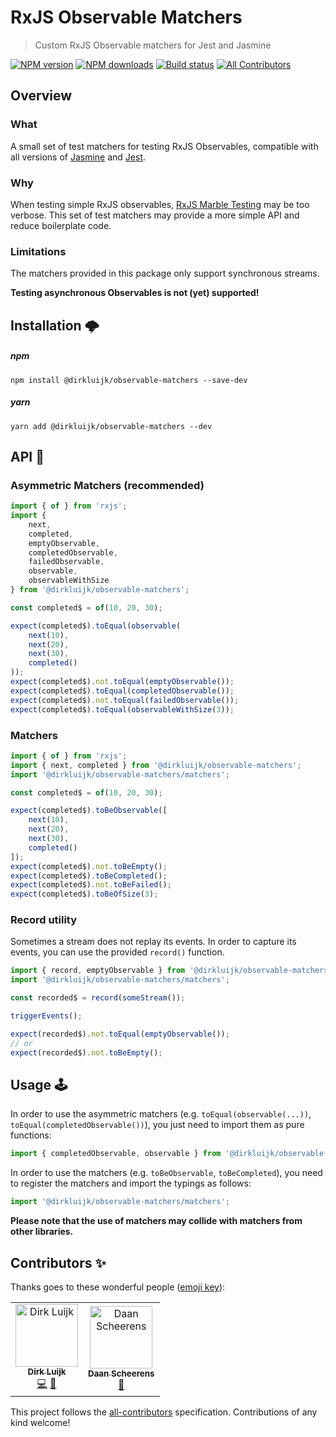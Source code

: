 # RxJS Observable Matchers

> Custom RxJS Observable matchers for Jest and Jasmine

[![NPM version](http://img.shields.io/npm/v/@dirkluijk/observable-matchers.svg?style=flat-square)](https://www.npmjs.com/package/@dirkluijk/observable-matchers)
[![NPM downloads](http://img.shields.io/npm/dm/@dirkluijk/observable-matchers.svg?style=flat-square)](https://www.npmjs.com/package/@dirkluijk/observable-matchers)
[![Build status](https://img.shields.io/travis/dirkluijk/observable-matchers.svg?style=flat-square)](https://travis-ci.org/dirkluijk/observable-matchers)
[![All Contributors](https://img.shields.io/badge/all_contributors-2-orange.svg?style=flat-square)](#contributors-)

## Overview

### What

A small set of test matchers for testing RxJS Observables, compatible with
all versions of [Jasmine](http://jasmine.github.io/) and
[Jest](http://facebook.github.io/jest/).

### Why

When testing simple RxJS observables, [RxJS Marble Testing]() may be too verbose.
This set of test matchers may provide a more simple API and reduce boilerplate code. 

### Limitations

The matchers provided in this package only support synchronous streams.

**Testing asynchronous Observables is not (yet) supported!**

## Installation 🌩

##### npm

```
npm install @dirkluijk/observable-matchers --save-dev
```

##### yarn

```
yarn add @dirkluijk/observable-matchers --dev
```

## API 📝

### Asymmetric Matchers (recommended)

```typescript
import { of } from 'rxjs';
import {
    next,
    completed,
    emptyObservable,
    completedObservable,
    failedObservable,
    observable,
    observableWithSize
} from '@dirkluijk/observable-matchers';

const completed$ = of(10, 20, 30);

expect(completed$).toEqual(observable(
    next(10),
    next(20),
    next(30),
    completed()
));
expect(completed$).not.toEqual(emptyObservable());
expect(completed$).toEqual(completedObservable());
expect(completed$).not.toEqual(failedObservable());
expect(completed$).toEqual(observableWithSize(3));
```

### Matchers

```typescript
import { of } from 'rxjs';
import { next, completed } from '@dirkluijk/observable-matchers';
import '@dirkluijk/observable-matchers/matchers';

const completed$ = of(10, 20, 30);

expect(completed$).toBeObservable([
    next(10),
    next(20),
    next(30),
    completed()
]);
expect(completed$).not.toBeEmpty();
expect(completed$).toBeCompleted();
expect(completed$).not.toBeFailed();
expect(completed$).toBeOfSize(3);
```

### Record utility

Sometimes a stream does not replay its events. In order to capture its events,
you can use the provided `record()` function. 

```typescript
import { record, emptyObservable } from '@dirkluijk/observable-matchers';
import '@dirkluijk/observable-matchers/matchers';

const recorded$ = record(someStream());

triggerEvents();

expect(recorded$).not.toEqual(emptyObservable());
// or 
expect(recorded$).not.toBeEmpty();
```

## Usage 🕹

In order to use the asymmetric matchers (e.g. `toEqual(observable(...))`, `toEqual(completedObservable())`),
you just need to import them as pure functions:

```js
import { completedObservable, observable } from '@dirkluijk/observable-matchers';
```

In order to use the matchers (e.g. `toBeObservable`, `toBeCompleted`), you need
to register the matchers and import the typings as follows:

```js
import '@dirkluijk/observable-matchers/matchers';
```

**Please note that the use of matchers may collide with matchers from other libraries.**

## Contributors ✨

Thanks goes to these wonderful people ([emoji key](https://allcontributors.org/docs/en/emoji-key)):

<!-- ALL-CONTRIBUTORS-LIST:START - Do not remove or modify this section -->
<!-- prettier-ignore-start -->
<!-- markdownlint-disable -->
<table>
  <tr>
    <td align="center"><a href="https://github.com/dirkluijk"><img src="https://avatars2.githubusercontent.com/u/2102973?v=4" width="100px;" alt="Dirk Luijk"/><br /><sub><b>Dirk Luijk</b></sub></a><br /><a href="https://github.com/dirkluijk/@dirkluijk/observable-matchers/commits?author=dirkluijk" title="Code">💻</a> <a href="https://github.com/dirkluijk/@dirkluijk/observable-matchers/commits?author=dirkluijk" title="Documentation">📖</a></td>
    <td align="center"><a href="https://craftsmen.nl/"><img src="https://avatars0.githubusercontent.com/u/16564855?v=4" width="100px;" alt="Daan Scheerens"/><br /><sub><b>Daan Scheerens</b></sub></a><br /><a href="#ideas-dscheerens" title="Ideas, Planning, & Feedback">🤔</a></td>
  </tr>
</table>

<!-- markdownlint-enable -->
<!-- prettier-ignore-end -->
<!-- ALL-CONTRIBUTORS-LIST:END -->

This project follows the [all-contributors](https://github.com/all-contributors/all-contributors) specification. Contributions of any kind welcome!
